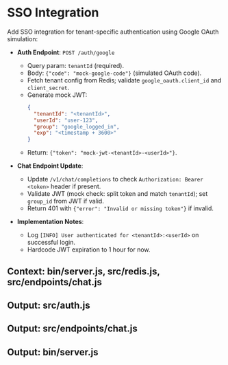 # SSO Integration

Add SSO integration for tenant-specific authentication using Google OAuth simulation:

- **Auth Endpoint**: `POST /auth/google`
  - Query param: `tenantId` (required).
  - Body: `{"code": "mock-google-code"}` (simulated OAuth code).
  - Fetch tenant config from Redis; validate `google_oauth.client_id` and `client_secret`.
  - Generate mock JWT:
    ```json
    {
      "tenantId": "<tenantId>",
      "userId": "user-123",
      "group": "google_logged_in",
      "exp": "<timestamp + 3600>"
    }
    ```
  - Return: `{"token": "mock-jwt-<tenantId>-<userId>"}`.
- **Chat Endpoint Update**:
  - Update `/v1/chat/completions` to check `Authorization: Bearer <token>` header if present.
  - Validate JWT (mock check: split token and match `tenantId`); set `group_id` from JWT if valid.
  - Return 401 with `{"error": "Invalid or missing token"}` if invalid.

- **Implementation Notes**:
  - Log `[INFO] User authenticated for <tenantId>:<userId>` on successful login.
  - Hardcode JWT expiration to 1 hour for now.

## Context: bin/server.js, src/redis.js, src/endpoints/chat.js
## Output: src/auth.js
## Output: src/endpoints/chat.js
## Output: bin/server.js

